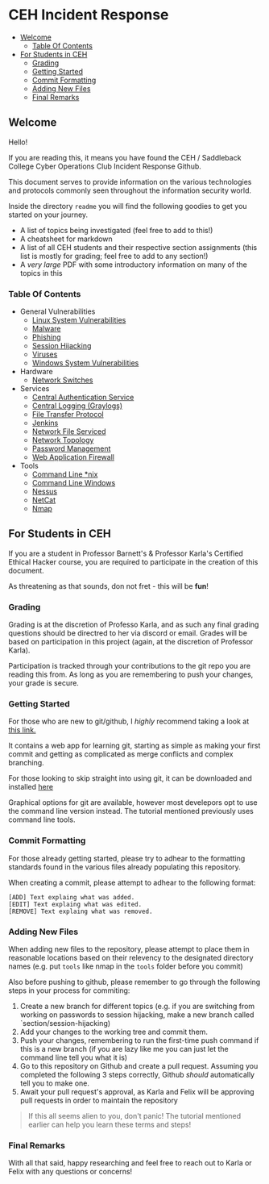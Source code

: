 # CEH Incident Response

- [Welcome](#Welcome)
	- [Table Of Contents](#Table-Of-Contents)
- [For Students in CEH](#For-Students-in-CEH)
	- [Grading](#Grading)
	- [Getting Started](#Getting-Started)
	- [Commit Formatting](#Commit-Formatting)
	- [Adding New Files](#Adding-New-Files)
	- [Final Remarks](#Final-Remarks)

## Welcome

Hello!  

If you are reading this, it means you have found the CEH / Saddleback College Cyber Operations Club Incident Response Github.

This document serves to provide information on the various technologies and protocols commonly seen throughout the information security world. 

Inside the directory `readme` you will find the following goodies to get you started on your journey.

- A list of topics being investigated (feel free to add to this!)
- A cheatsheet for markdown
- A list of all CEH students and their respective section assignments (this list is mostly for grading; feel free to add to any section!)
- A *very large* PDF with some introductory information on many of the topics in this 

### Table Of Contents

- General Vulnerabilities
	- [Linux System Vulnerabilities](./general_vulnerabilities/linux_system_vulnerabilities.md)
	- [Malware](./general_vulnerabilities/malware.md)
	- [Phishing](./general_vulnerabilities/phishing.md)
	- [Session Hijacking](./general_vulnerabilities/session_hijacking.md)
	- [Viruses](./general_vulnerabilities/viruses.md)
	- [Windows System Vulnerabilities](./general_vulnerabilities/windows_system_vulnerabilities.md)
- Hardware
	- [Network Switches](./hardware/network_switches.md)
- Services
	- [Central Authentication Service](./services/central_authentication_service.md)
	- [Central Logging (Graylogs)](./services/graylogs/README.md)
	- [File Transfer Protocol](./services/ftp.md)
	- [Jenkins](./services/jenkins.md)
	- [Network File Serviced](./services/network_file_service.md)
	- [Network Topology](./services/network_topology.md)
	- [Password Management](./services/password_management.md)
	- [Web Application Firewall](./services/web_application_firewall.md)
- Tools
	- [Command Line *nix](./tools/command_line_nix.md)
	- [Command Line Windows](./tools/command_line_win.md)
	- [Nessus](./tools/nessus.md)
	- [NetCat](./tools/netcat.md)
	- [Nmap](./tools/nmap.md)


## For Students in CEH

If you are a student in Professor Barnett's & Professor Karla's Certified Ethical Hacker course, you are required to participate in the creation of this document. 

As threatening as that sounds, don not fret - this will be **fun**!

### Grading

Grading is at the discretion of Professo Karla, and as such any final grading questions should be directred to her via discord or email. Grades will be based on participation in this project (again, at the discretion of Professor Karla).

Participation is tracked through your contributions to the git repo you are reading this from. As long as you are remembering to push your changes, your grade is secure.

### Getting Started

For those who are new to git/github, I *highly* recommend taking a look at [this link.](https://learngitbranching.js.org/?locale=en_US)

It contains a web app for learning git, starting as simple as making your first commit and getting as complicated as merge conflicts and complex branching.

For those looking to skip straight into using git, it can be downloaded and installed [here](https://git-scm.com/downloads)

Graphical options for git are available, however most develepors opt to use the command line version instead. The tutorial mentioned previously uses command line tools.

### Commit Formatting

For those already getting started, please try to adhear to the formatting standards found in the various files already populating this repository.

When creating a commit, please attempt to adhear to the following format: 

```
[ADD] Text explaing what was added.
[EDIT] Text explaing what was edited.
[REMOVE] Text explaing what was removed.
```

### Adding New Files

When adding new files to the repository, please attempt to place them in reasonable locations based on their relevency to the designated directory names (e.g. put `tools` like nmap in the `tools` folder before you commit)

Also before pushing to github, please remember to go through the following steps in your process for commiting:

1. Create a new branch for different topics (e.g. if you are switching from working on passwords to session hijacking, make a new branch called `section/session-hijacking)
2. Add your changes to the working tree and commit them.
3. Push your changes, remembering to run the first-time push command if this is a new branch (if you are lazy like me you can just let the command line tell you what it is)
4. Go to this repository on Github and create a pull request. Assuming you completed the following 3 steps correctly, Github *should* automatically tell you to make one. 
5. Await your pull request's approval, as Karla and Felix will be approving pull requests in order to maintain the repository

>If this all seems alien to you, don't panic! The tutorial mentioned earlier can help you learn these terms and steps!

### Final Remarks

With all that said, happy researching and feel free to reach out to Karla or Felix with any questions or concerns!
